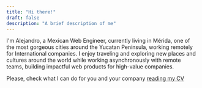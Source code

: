 ```yaml
---
title: "Hi there!"
draft: false
description: "A brief description of me"
---
```



I'm Alejandro, a Mexican Web Engineer, currently living in Mérida, one of the most gorgeous cities around the Yucatan Península, working remotely for International companies.
I enjoy traveling and exploring new places and cultures around the world while working asynchronously with remote teams, building impactful web products for high-value companies.

Please, check what I can do for you and your company [reading my CV](/about/en)
